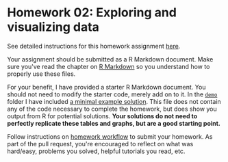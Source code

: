 # Homework 02: Exploring and visualizing data

See detailed instructions for this homework assignment [here](http://cfss.uchicago.edu/hw02-explore-data.html).

Your assignment should be submitted as a R Markdown document. Make sure you've read the chapter on [R Markdown](http://r4ds.had.co.nz/r-markdown.html) so you understand how to properly use these files.

For your benefit, I have provided a starter R Markdown document. You should not need to modify the starter code, merely add on to it. In the [`demo`](demo/) folder I have included [a minimal example solution](demo/gun_deaths_solution.md). This file does not contain any of the code necessary to complete the homework, but does show you output from R for potential solutions. **Your solutions do not need to perfectly replicate these tables and graphs, but are a good starting point.**

Follow instructions on [homework workflow](https://uc-cfss.github.io/hw00_homework_guidelines.html#homework_workflow) to submit your homework. As part of the pull request, you're encouraged to reflect on what was hard/easy, problems you solved, helpful tutorials you read, etc.
